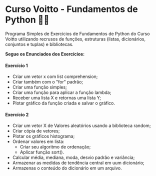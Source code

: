 # Curso Voitto - Fundamentos de Python 👨‍💻

Programa Simples de Exercícios de Fundamentos de Python do Curso Voitto utilizando recrusos de funções, estruturas (listas, dicionários, conjuntos e tuplas) e bibliotecas.

**Segue os Enunciados dos Exercícios:**
#### Exercício 1 
* Criar um vetor x com list comprehension;
* Criar também com o "for" padrão;
* Criar uma função simples;
* Criar uma função para aplicar a função lambda;
* Receber uma lista X e retornas uma lista Y;
* Plotar gráfico da função criada e salvar o gráfico.

#### Exercício 2
* Criar um vetor X de Valores aleatórios usando a biblioteca random;
* Criar cópia de vetores;
* Plotar os gráficos histograma;
* Ordenar valores em lista:
  * Criar seu algoritmo de ordenação;
  * Aplicar função sort().
* Calcular média, mediana, moda, desvio padrão e variância;
* Armazenar as medidas de tendência central em uum dicionário;
* Armazenas o conteúdo do dicionário em um arquivo.
